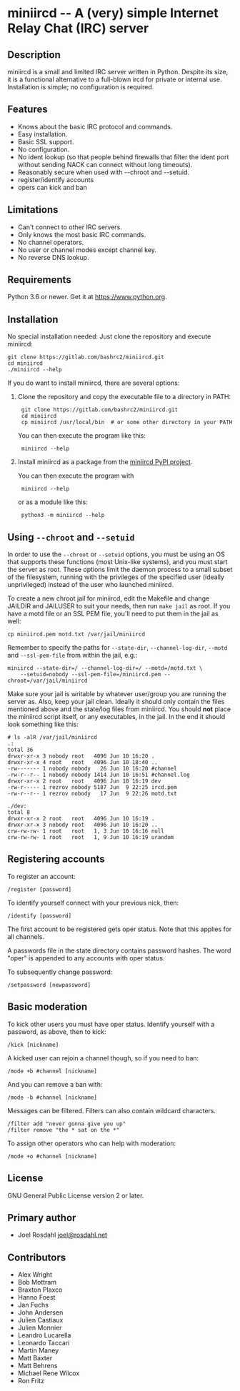 miniircd -- A (very) simple Internet Relay Chat (IRC) server
============================================================

Description
-----------

miniircd is a small and limited IRC server written in Python. Despite its size,
it is a functional alternative to a full-blown ircd for private or internal
use. Installation is simple; no configuration is required.


Features
--------

* Knows about the basic IRC protocol and commands.
* Easy installation.
* Basic SSL support.
* No configuration.
* No ident lookup (so that people behind firewalls that filter the ident port
  without sending NACK can connect without long timeouts).
* Reasonably secure when used with --chroot and --setuid.
* register/identify accounts
* opers can kick and ban


Limitations
-----------

* Can't connect to other IRC servers.
* Only knows the most basic IRC commands.
* No channel operators.
* No user or channel modes except channel key.
* No reverse DNS lookup.


Requirements
------------

Python 3.6 or newer. Get it at <https://www.python.org>.


Installation
------------

No special installation needed: Just clone the repository and execute miniircd:

    git clone https://gitlab.com/bashrc2/miniircd.git
    cd miniircd
    ./miniircd --help

If you do want to install miniircd, there are several options:

1. Clone the repository and copy the executable file to a directory in PATH:

        git clone https://gitlab.com/bashrc2/miniircd.git
        cd miniircd
        cp miniircd /usr/local/bin  # or some other directory in your PATH

   You can then execute the program like this:

        miniircd --help

2. Install miniircd as a package from the [miniircd PyPI project].

   You can then execute the program with

        miniircd --help

   or as a module like this:

        python3 -m miniircd --help

[miniircd PyPI project]: https://pypi.org/project/miniircd/


Using `--chroot` and `--setuid`
-------------------------------

In order to use the `--chroot` or `--setuid` options, you must be using an OS
that supports these functions (most Unix-like systems), and you must start the
server as root. These options limit the daemon process to a small subset of the
filesystem, running with the privileges of the specified user (ideally
unprivileged) instead of the user who launched miniircd.

To create a new chroot jail for miniircd, edit the Makefile and change JAILDIR
and JAILUSER to suit your needs, then run ``make jail`` as root. If you have a
motd file or an SSL PEM file, you'll need to put them in the jail as well:

    cp miniircd.pem motd.txt /var/jail/miniircd

Remember to specify the paths for `--state-dir`, `--channel-log-dir`, `--motd`
and `--ssl-pem-file` from within the jail, e.g.:

    miniircd --state-dir=/ --channel-log-dir=/ --motd=/motd.txt \
        --setuid=nobody --ssl-pem-file=/miniircd.pem --chroot=/var/jail/miniircd

Make sure your jail is writable by whatever user/group you are running the
server as. Also, keep your jail clean. Ideally it should only contain the files
mentioned above and the state/log files from miniircd. You should **not** place
the miniircd script itself, or any executables, in the jail. In the end it
should look something like this:

    # ls -alR /var/jail/miniircd
    .:
    total 36
    drwxr-xr-x 3 nobody root   4096 Jun 10 16:20 .
    drwxr-xr-x 4 root   root   4096 Jun 10 18:40 ..
    -rw------- 1 nobody nobody   26 Jun 10 16:20 #channel
    -rw-r--r-- 1 nobody nobody 1414 Jun 10 16:51 #channel.log
    drwxr-xr-x 2 root   root   4096 Jun 10 16:19 dev
    -rw-r----- 1 rezrov nobody 5187 Jun  9 22:25 ircd.pem
    -rw-r--r-- 1 rezrov nobody   17 Jun  9 22:26 motd.txt

    ./dev:
    total 8
    drwxr-xr-x 2 root   root   4096 Jun 10 16:19 .
    drwxr-xr-x 3 nobody root   4096 Jun 10 16:20 ..
    crw-rw-rw- 1 root   root   1, 3 Jun 10 16:16 null
    crw-rw-rw- 1 root   root   1, 9 Jun 10 16:19 urandom


Registering accounts
--------------------

To register an account:

    /register [password]

To identify yourself connect with your previous nick, then:

    /identify [password]
	
The first account to be registered gets oper status. Note that this applies for all channels.

A passwords file in the state directory contains password hashes. The word "oper" is appended to any accounts with oper status.

To subsequently change password:

    /setpassword [newpassword]


Basic moderation
----------------

To kick other users you must have oper status. Identify yourself with a password, as above, then to kick:

    /kick [nickname]

A kicked user can rejoin a channel though, so if you need to ban:

    /mode +b #channel [nickname]

And you can remove a ban with:

    /mode -b #channel [nickname]

Messages can be filtered. Filters can also contain wildcard characters.

	/filter add "never gonna give you up"
	/filter remove "the * sat on the *"

To assign other operators who can help with moderation:

    /mode +o #channel [nickname]


License
-------

GNU General Public License version 2 or later.


Primary author
--------------

- Joel Rosdahl <joel@rosdahl.net>


Contributors
------------

- Alex Wright
- Bob Mottram
- Braxton Plaxco
- Hanno Foest
- Jan Fuchs
- John Andersen
- Julien Castiaux
- Julien Monnier
- Leandro Lucarella
- Leonardo Taccari
- Martin Maney
- Matt Baxter
- Matt Behrens
- Michael Rene Wilcox
- Ron Fritz
